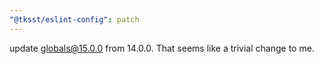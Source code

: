 ```yaml
---
"@tksst/eslint-config": patch
---
```


update [globals@15.0.0](https://github.com/sindresorhus/globals/releases/tag/v15.0.0) from 14.0.0. That seems like a trivial change to me.
